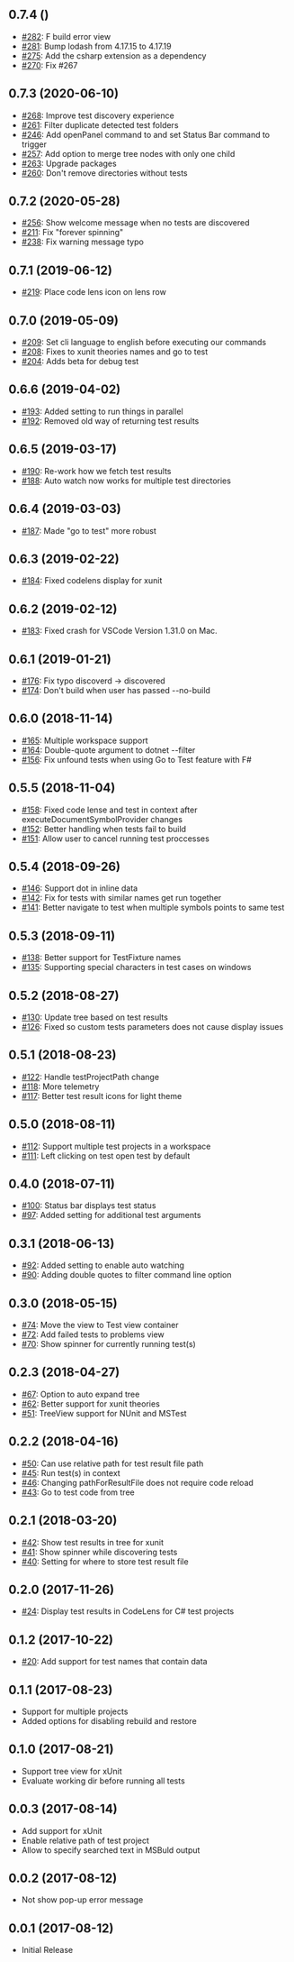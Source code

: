 ## 0.7.4 ()
* [#282](https://github.com/formulahendry/vscode-dotnet-test-explorer/pull/282): F build error view
* [#281](https://github.com/formulahendry/vscode-dotnet-test-explorer/pull/281): Bump lodash from 4.17.15 to 4.17.19
* [#275](https://github.com/formulahendry/vscode-dotnet-test-explorer/pull/275): Add the csharp extension as a dependency
* [#270](https://github.com/formulahendry/vscode-dotnet-test-explorer/pull/270): Fix #267 

## 0.7.3 (2020-06-10)
* [#268](https://github.com/formulahendry/vscode-dotnet-test-explorer/pull/268): Improve test discovery experience
* [#261](https://github.com/formulahendry/vscode-dotnet-test-explorer/pull/261): Filter duplicate detected test folders
* [#246](https://github.com/formulahendry/vscode-dotnet-test-explorer/pull/246): Add openPanel command to and set Status Bar command to trigger
* [#257](https://github.com/formulahendry/vscode-dotnet-test-explorer/pull/257): Add option to merge tree nodes with only one child
* [#263](https://github.com/formulahendry/vscode-dotnet-test-explorer/pull/263): Upgrade packages
* [#260](https://github.com/formulahendry/vscode-dotnet-test-explorer/pull/260): Don't remove directories without tests

## 0.7.2 (2020-05-28)
* [#256](https://github.com/formulahendry/vscode-dotnet-test-explorer/pull/256): Show welcome message when no tests are discovered
* [#211](https://github.com/formulahendry/vscode-dotnet-test-explorer/pull/211): Fix "forever spinning"
* [#238](https://github.com/formulahendry/vscode-dotnet-test-explorer/pull/238): Fix warning message typo

## 0.7.1 (2019-06-12)
* [#219](https://github.com/formulahendry/vscode-dotnet-test-explorer/pull/219): Place code lens icon on lens row

## 0.7.0 (2019-05-09)
* [#209](https://github.com/formulahendry/vscode-dotnet-test-explorer/pull/209): Set cli language to english before executing our commands 
* [#208](https://github.com/formulahendry/vscode-dotnet-test-explorer/pull/208): Fixes to xunit theories names and go to test 
* [#204](https://github.com/formulahendry/vscode-dotnet-test-explorer/pull/204): Adds beta for debug test 

## 0.6.6 (2019-04-02)
* [#193](https://github.com/formulahendry/vscode-dotnet-test-explorer/pull/193): Added setting to run things in parallel
* [#192](https://github.com/formulahendry/vscode-dotnet-test-explorer/pull/192): Removed old way of returning test results

## 0.6.5 (2019-03-17)
* [#190](https://github.com/formulahendry/vscode-dotnet-test-explorer/pull/190): Re-work how we fetch test results
* [#188](https://github.com/formulahendry/vscode-dotnet-test-explorer/pull/188): Auto watch now works for multiple test directories

## 0.6.4 (2019-03-03)
* [#187](https://github.com/formulahendry/vscode-dotnet-test-explorer/pull/187): Made "go to test" more robust

## 0.6.3 (2019-02-22)
* [#184](https://github.com/formulahendry/vscode-dotnet-test-explorer/pull/184): Fixed codelens display for xunit

## 0.6.2 (2019-02-12)
* [#183](https://github.com/formulahendry/vscode-dotnet-test-explorer/pull/183): Fixed crash for VSCode Version 1.31.0 on Mac.

## 0.6.1 (2019-01-21)
* [#176](https://github.com/formulahendry/vscode-dotnet-test-explorer/pull/176): Fix typo discoverd -> discovered
* [#174](https://github.com/formulahendry/vscode-dotnet-test-explorer/pull/174): Don't build when user has passed --no-build

## 0.6.0 (2018-11-14)
* [#165](https://github.com/formulahendry/vscode-dotnet-test-explorer/pull/165): Multiple workspace support
* [#164](https://github.com/formulahendry/vscode-dotnet-test-explorer/pull/164): Double-quote argument to dotnet --filter
* [#156](https://github.com/formulahendry/vscode-dotnet-test-explorer/pull/156): Fix unfound tests when using Go to Test feature with F# 

## 0.5.5 (2018-11-04)
* [#158](https://github.com/formulahendry/vscode-dotnet-test-explorer/pull/158): Fixed code lense and test in context after executeDocumentSymbolProvider changes
* [#152](https://github.com/formulahendry/vscode-dotnet-test-explorer/pull/152): Better handling when tests fail to build
* [#151](https://github.com/formulahendry/vscode-dotnet-test-explorer/pull/151): Allow user to cancel running test proccesses

## 0.5.4 (2018-09-26)
* [#146](https://github.com/formulahendry/vscode-dotnet-test-explorer/pull/146): Support dot in inline data
* [#142](https://github.com/formulahendry/vscode-dotnet-test-explorer/pull/142): Fix for tests with similar names get run together
* [#141](https://github.com/formulahendry/vscode-dotnet-test-explorer/pull/141): Better navigate to test when multiple symbols points to same test

## 0.5.3 (2018-09-11)
* [#138](https://github.com/formulahendry/vscode-dotnet-test-explorer/pull/138): Better support for TestFixture names
* [#135](https://github.com/formulahendry/vscode-dotnet-test-explorer/pull/135): Supporting special characters in test cases on windows

## 0.5.2 (2018-08-27)
* [#130](https://github.com/formulahendry/vscode-dotnet-test-explorer/pull/130): Update tree based on test results
* [#126](https://github.com/formulahendry/vscode-dotnet-test-explorer/pull/126): Fixed so custom tests parameters does not cause display issues

## 0.5.1 (2018-08-23)
* [#122](https://github.com/formulahendry/vscode-dotnet-test-explorer/pull/122): Handle testProjectPath change
* [#118](https://github.com/formulahendry/vscode-dotnet-test-explorer/pull/118): More telemetry
* [#117](https://github.com/formulahendry/vscode-dotnet-test-explorer/pull/117): Better test result icons for light theme

## 0.5.0 (2018-08-11)
* [#112](https://github.com/formulahendry/vscode-dotnet-test-explorer/pull/112): Support multiple test projects in a workspace 
* [#111](https://github.com/formulahendry/vscode-dotnet-test-explorer/pull/111): Left clicking on test open test by default

## 0.4.0 (2018-07-11)
* [#100](https://github.com/formulahendry/vscode-dotnet-test-explorer/pull/100): Status bar displays test status
* [#97](https://github.com/formulahendry/vscode-dotnet-test-explorer/pull/97): Added setting for additional test arguments

## 0.3.1 (2018-06-13)
* [#92](https://github.com/formulahendry/vscode-dotnet-test-explorer/pull/92): Added setting to enable auto watching
* [#90](https://github.com/formulahendry/vscode-dotnet-test-explorer/pull/90): Adding double quotes to filter command line option

## 0.3.0 (2018-05-15)
* [#74](https://github.com/formulahendry/vscode-dotnet-test-explorer/pull/74): Move the view to Test view container
* [#72](https://github.com/formulahendry/vscode-dotnet-test-explorer/pull/72): Add failed tests to problems view
* [#70](https://github.com/formulahendry/vscode-dotnet-test-explorer/pull/70): Show spinner for currently running test(s)

## 0.2.3 (2018-04-27)
* [#67](https://github.com/formulahendry/vscode-dotnet-test-explorer/pull/67): Option to auto expand tree
* [#62](https://github.com/formulahendry/vscode-dotnet-test-explorer/pull/62): Better support for xunit theories
* [#51](https://github.com/formulahendry/vscode-dotnet-test-explorer/pull/51): TreeView support for NUnit and MSTest

## 0.2.2 (2018-04-16)
* [#50](https://github.com/formulahendry/vscode-dotnet-test-explorer/pull/52): Can use relative path for test result file path
* [#45](https://github.com/formulahendry/vscode-dotnet-test-explorer/pull/45): Run test(s) in context
* [#46](https://github.com/formulahendry/vscode-dotnet-test-explorer/pull/48): Changing pathForResultFile does not require code reload
* [#43](https://github.com/formulahendry/vscode-dotnet-test-explorer/pull/43): Go to test code from tree

## 0.2.1 (2018-03-20)
* [#42](https://github.com/formulahendry/vscode-dotnet-test-explorer/pull/42): Show test results in tree for xunit
* [#41](https://github.com/formulahendry/vscode-dotnet-test-explorer/pull/41): Show spinner while discovering tests
* [#40](https://github.com/formulahendry/vscode-dotnet-test-explorer/pull/40): Setting for where to store test result file

## 0.2.0 (2017-11-26)
* [#24](https://github.com/formulahendry/vscode-dotnet-test-explorer/pull/24): Display test results in CodeLens for C# test projects

## 0.1.2 (2017-10-22)
* [#20](https://github.com/formulahendry/vscode-dotnet-test-explorer/pull/20): Add support for test names that contain data

## 0.1.1 (2017-08-23)
* Support for multiple projects
* Added options for disabling rebuild and restore

## 0.1.0 (2017-08-21)
* Support tree view for xUnit
* Evaluate working dir before running all tests

## 0.0.3 (2017-08-14)
* Add support for xUnit
* Enable relative path of test project
* Allow to specify searched text in MSBuld output

## 0.0.2 (2017-08-12)
* Not show pop-up error message

## 0.0.1 (2017-08-12)
* Initial Release
